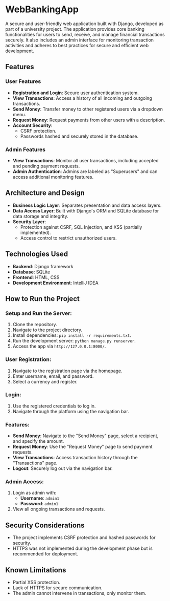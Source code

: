 # WebBankingApp

A secure and user-friendly web application built with Django, developed as part of a university project. The application provides core banking functionalities for users to send, receive, and manage financial transactions securely. It also includes an admin interface for monitoring transaction activities and adheres to best practices for secure and efficient web development.

## Features

### User Features
- **Registration and Login**: Secure user authentication system.
- **View Transactions**: Access a history of all incoming and outgoing transactions.
- **Send Money**: Transfer money to other registered users via a dropdown menu.
- **Request Money**: Request payments from other users with a description.
- **Account Security**:
  - CSRF protection.
  - Passwords hashed and securely stored in the database.

### Admin Features
- **View Transactions**: Monitor all user transactions, including accepted and pending payment requests.
- **Admin Authentication**: Admins are labeled as "Superusers" and can access additional monitoring features.

## Architecture and Design
- **Business Logic Layer**: Separates presentation and data access layers.
- **Data Access Layer**: Built with Django's ORM and SQLite database for data storage and integrity.
- **Security Layer**:
  - Protection against CSRF, SQL Injection, and XSS (partially implemented).
  - Access control to restrict unauthorized users.

## Technologies Used
- **Backend**: Django framework
- **Database**: SQLite
- **Frontend**: HTML, CSS
- **Development Environment**: IntelliJ IDEA

## How to Run the Project

### Setup and Run the Server:
1. Clone the repository.
2. Navigate to the project directory.
3. Install dependencies: `pip install -r requirements.txt`.
4. Run the development server: `python manage.py runserver`.
5. Access the app via `http://127.0.0.1:8000/`.

### User Registration:
1. Navigate to the registration page via the homepage.
2. Enter username, email, and password.
3. Select a currency and register.

### Login:
1. Use the registered credentials to log in.
2. Navigate through the platform using the navigation bar.

### Features:
- **Send Money**: Navigate to the "Send Money" page, select a recipient, and specify the amount.
- **Request Money**: Use the "Request Money" page to send payment requests.
- **View Transactions**: Access transaction history through the "Transactions" page.
- **Logout**: Securely log out via the navigation bar.

### Admin Access:
1. Login as admin with:
   - **Username**: `admin1`
   - **Password**: `admin1`
2. View all ongoing transactions and requests.

## Security Considerations
- The project implements CSRF protection and hashed passwords for security.
- HTTPS was not implemented during the development phase but is recommended for deployment.

## Known Limitations
- Partial XSS protection.
- Lack of HTTPS for secure communication.
- The admin cannot intervene in transactions, only monitor them.
